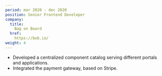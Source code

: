 ```yaml
---
period: mar 2020 - dec 2020
position: Senior Frontend Developer
company:
  title:
    Bag on Board
  href:
    https://bob.io/
weight: 4
---
```

- Developed a centralized component catalog serving different portals and applications.
- Integrated the payment gateway, based on Stripe.


